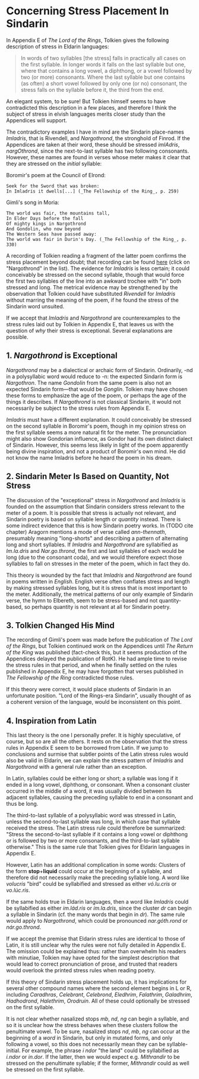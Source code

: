 # Concerning Stress Placement In Sindarin

In Appendix E of _The Lord of the Rings_, Tolkien gives the following description of stress in Eldarin languages:

> In words of two syllables [the stress] falls in practically all cases on the first syllable. In longer words it falls on the last syllable but one, where that contains a long vowel, a diphthong, or a vowel followed by two (or more) consonants. Where the last syllable but one contains (as often) a short vowel followed by only one (or no) consonant, the stress falls on the syllable before it, the third from the end.

An elegant system, to be sure! But Tolkien himself seems to have contradicted this description in a few places, and therefore I think the subject of stress in elvish languages merits closer study than the Appendices will support.

The contradictory examples I have in mind are the Sindarin place-names _Imladris_, that is Rivendell, and _Nargothrond_, the stronghold of Finrod. If the Appendices are taken at their word, these should be stressed _imlAdris_, _nargOthrond_, since the next-to-last syllable has two following consonants. However, these names are found in verses whose meter makes it clear that they are stressed on the *initial* syllable:

Boromir's poem at the Council of Elrond:

```
Seek for the Sword that was broken:
In Imladris it dwells[...] (_The Fellowship of the Ring_, p. 259)
```

Gimli's song in Moria:

```
The world was fair, the mountains tall,
In Elder Days before the fall
Of mighty kings in Nargothrond
And Gondolin, who now beyond
The Western Seas have passed away:
The world was fair in Durin's Day. (_The Fellowship of the Ring_, p. 330)
```

A recording of Tolkien reading a fragment of the latter poem confirms the stress placement beyond doubt; that recording can be found [here](http://www.jrrvf.com/~glaemscrafu/english/tolkienhimselflotrhob.html) (click on "Nargothrond" in the list). The evidence for _Imladris_ is less certain; it could conceivably be stressed on the second syllable, though that would force the first two syllables of the line into an awkward trochee with "in" both stressed and long. The metrical evidence may be strengthened by the observation that Tolkien could have substituted _Rivendell_ for _Imladris_ without marring the meaning of the poem, if he found the stress of the Sindarin word unsuited.

If we accept that _Imladris_ and _Nargothrond_ are counterexamples to the stress rules laid out by Tolkien in Appendix E, that leaves us with the question of _why_ their stress is exceptional. Several explanations are possible.

## 1. _Nargothrond_ is Exceptional

_Nargothrond_ may be a dialectical or archaic form of Sindarin. Ordinarily, -nd in a polysyllabic word would reduce to -n: the expected Sindarin form is _Nargothron_. The name _Gondolin_ from the same poem is also not an expected Sindarin form—that would be _Gonglin_. Tolkien may have chosen these forms to emphasize the age of the poem, or perhaps the age of the things it describes. If _Nargothrond_ is not classical Sindarin, it would not necessarily be subject to the stress rules from Appendix E.

_Imladris_ must have a different explanation. It could conceivably be stressed on the second syllable in Boromir's poem, though in my opinion stress on the first syllable seems a more natural fit for the meter. The pronunciation might also show Gondorian influence, as Gondor had its own distinct dialect of Sindarin. However, this seems less likely in light of the poem apparently being divine inspiration, and not a product of Boromir's own mind. He did not know the name Imladris before he heard the poem in his dream.

## 2. Sindarin Meter Is Based on Quantity, Not Stress

The discussion of the "exceptional" stress in _Nargothrond_ and _Imladris_ is founded on the assumption that Sindarin considers stress relevant to the meter of a poem. It is possible that stress is actually not relevant, and Sindarin poetry is based on syllable length or _quantity_ instead. There is some indirect evidence that this is how Sindarin poetry works. In (TODO cite chapter) Aragorn mentions a mode of verse called _ann-thennath_, presumably meaning "long-shorts" and describing a pattern of alternating long and short syllables. If _Imladris_ and _Nargothrond_ are syllabified as _Im.la.dris_ and _Nar.go.thrond_, the first and last syllables of each would be long (due to the consonant coda), and we would therefore expect those syllables to fall on stresses in the meter of the poem, which in fact they do.

This theory is wounded by the fact that _Imladris_ and _Nargothrond_ are found in poems written in *English*. English verse often conflates stress and length by making stressed syllables long, but it is stress that is most important to the meter. Additionally, the metrical patterns of our only example of Sindarin verse, the hymn to Elbereth, seem to be stress-based and not quantity-based, so perhaps quantity is not relevant at all for Sindarin poetry.

## 3. Tolkien Changed His Mind

The recording of Gimli's poem was made before the publication of _The Lord of the Rings_, but Tolkien continued work on the Appendices until _The Return of the King_ was published (fact-check this, but it seems production of the Appendices delayed the publication of RotK). He had ample time to revise the stress rules in that period, and when he finally settled on the rules published in Appendix E, he may have forgotten that verses published in _The Fellowship of the Ring_ contradicted those rules.

If this theory were correct, it would place students of Sindarin in an unfortunate position. "Lord of the Rings-era Sindarin", usually thought of as a coherent version of the language, would be inconsistent on this point.

## 4. Inspiration from Latin

This last theory is the one I personally prefer. It is highly speculative, of course, but so are all the others. It rests on the observation that the stress rules in Appendix E seem to be borrowed from Latin. If we jump to conclusions and surmise that subtler points of the Latin stress rules would also be valid in Eldarin, we can explain the stress pattern of _Imladris_ and _Nargothrond_ with a general rule rather than an exception.

In Latin, syllables could be either long or short; a syllable was long if it ended in a long vowel, diphthong, or consonant. When a consonant cluster occurred in the middle of a word, it was usually divided between its adjacent syllables, causing the preceding syllable to end in a consonant and thus be long.

The third-to-last syllable of a polysyllabic word was stressed in Latin, unless the second-to-last syllable was long, in which case that syllable received the stress. The Latin stress rule could therefore be summarized: "Stress the second-to-last syllable if it contains a long vowel or diphthong or is followed by two or more consonants, and the third-to-last syllable otherwise." This is the same rule that Tolkien gives for Eldarin languages in Appendix E.

However, Latin has an additional complication in some words: Clusters of the form **stop**+**liquid** could occur at the beginning of a syllable, and therefore did not necessarily make the preceding syllable long. A word like _volucris_ "bird" could be syllabified and stressed as either _vó.lu.cris_ or _vo.lúc.ris_.

If the same holds true in Eldarin languages, then a word like _Imladris_ could be syllabified as either _im.lád.ris_ or _ím.la.dris_, since the cluster _dr_ can begin a syllable in Sindarin (cf. the many words that begin in _dr_). The same rule would apply to _Nargothrond_, which could be pronounced _nar.góth.rond_ or _nár.go.thrond_.

If we accept the premise that Eldarin stress rules are identical to those of Latin, it is still unclear why the rules were not fully detailed in Appendix E. The omission could be explained thus: rather than overwhelm his readers with minutiae, Tolkien may have opted for the simplest description that would lead to correct pronunciation of prose, and trusted that readers would overlook the printed stress rules when reading poetry.

If this theory of Sindarin stress placement holds up, it has implications for several other compound names where the second element begins in L or R, including _Caradhras_, _Celebrant_, _Celebrond_, _Eledhrim_, _Falathrim_, _Galadhrim_, _Hadhodrond_, _Halethrim_, _Orodruin_. All of these could optionally be stressed on the first syllable.

It is not clear whether nasalized stops _mb_, _nd_, _ng_ can begin a syllable, and so it is unclear how the stress behaves when these clusters follow the penultimate vowel. To be sure, nasalized stops _nd_, _mb_, _ng_ can occur at the beginning of a _word_ in Sindarin, but only in mutated forms, and only following a vowel, so this does not necessarily mean they can be syllable-initial. For example, the phrase _i ndor_ "the land" could be syllabified as _i.ndor_ or _in.dor_. If the latter, then we would expect e.g. _Mithrandir_ to be stressed on the penultimate syllable; if the former, _Mithrandir_ could as well be stressed on the first syllable.
